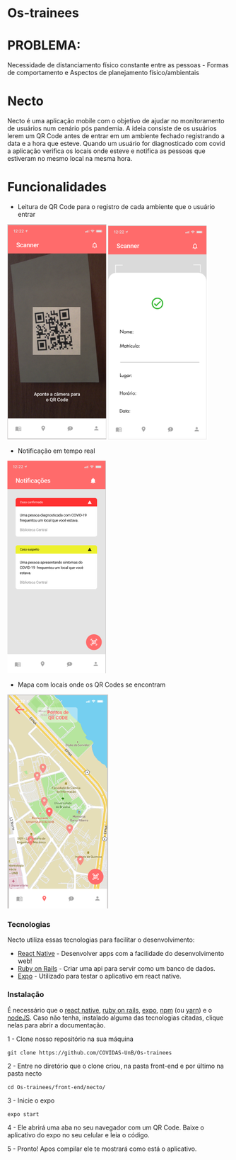 # Os-trainees
# PROBLEMA:
Necessidade de distanciamento físico constante entre as pessoas - Formas de comportamento e Aspectos de planejamento físico/ambientais
# Necto

Necto é uma aplicação mobile com o objetivo de ajudar no monitoramento de usuários num cenário pós pandemia. A ideia consiste de os usuários lerem um QR Code antes de entrar em um ambiente fechado registrando a data e a hora que esteve. Quando um usuário for diagnosticado com covid a aplicação verifica os locais onde esteve e notifica as pessoas que estiveram no mesmo local na mesma hora.

# Funcionalidades

  - Leitura de QR Code para o registro de cada ambiente que o usuário entrar
  
  ![scanner](https://github.com/COVIDAS-UnB/Os-trainees/blob/master/front-end/images/scanner.png)
  ![scanner confirmation](https://github.com/COVIDAS-UnB/Os-trainees/blob/master/front-end/images/scannerconfirmation.png)
  - Notificação em tempo real
  
  ![notification](https://github.com/COVIDAS-UnB/Os-trainees/blob/master/front-end/images/notifications.png)
  - Mapa com locais onde os QR Codes se encontram
  
  ![map](https://github.com/COVIDAS-UnB/Os-trainees/blob/master/front-end/images/mapa.png)
 

### Tecnologias

Necto utiliza essas tecnologias para facilitar o desenvolvimento:

* [React Native](https://github.com/facebook/react-native) - Desenvolver apps com a facilidade do desenvolvimento web!
* [Ruby on Rails](https://rubyonrails.org/) - Criar uma api para servir como um banco de dados.
* [Expo](https://expo.io/) - Utilizado para testar o aplicativo em react native.

### Instalação
É necessário que o [react native](https://reactnative.dev/docs/environment-setup), [ruby on rails](https://guides.rubyonrails.org/v5.0/getting_started.html), [expo](https://expo.io/learn), [npm](https://www.npmjs.com/get-npm) (ou [yarn](https://classic.yarnpkg.com/en/docs/install/#debian-stable)) e o [nodeJS](https://nodejs.org/en/download/package-manager/).
Caso não tenha, instalado alguma das tecnologias citadas, clique nelas para abrir a documentação.

1 - Clone nosso repositório na sua máquina

```
git clone https://github.com/COVIDAS-UnB/Os-trainees
```

2 - Entre no diretório que o clone criou, na pasta front-end e por último na pasta necto
```
cd Os-trainees/front-end/necto/
```
3 - Inicie o expo
```
expo start
```
4 - Ele abrirá uma aba no seu navegador com um QR Code. Baixe o aplicativo do expo no seu celular e leia o código.

5 - Pronto! Apos compilar ele te mostrará como está o aplicativo.
